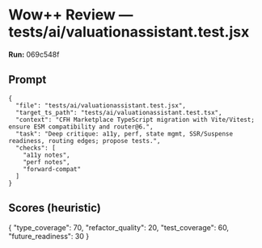 # Wow++ Review — tests/ai/valuationassistant.test.jsx

**Run:** 069c548f

## Prompt

```
{
  "file": "tests/ai/valuationassistant.test.jsx",
  "target_ts_path": "tests/ai/valuationassistant.test.tsx",
  "context": "CFH Marketplace TypeScript migration with Vite/Vitest; ensure ESM compatibility and router@6.",
  "task": "Deep critique: a11y, perf, state mgmt, SSR/Suspense readiness, routing edges; propose tests.",
  "checks": [
    "a11y notes",
    "perf notes",
    "forward-compat"
  ]
}
```

## Scores (heuristic)

{
  "type_coverage": 70,
  "refactor_quality": 20,
  "test_coverage": 60,
  "future_readiness": 30
}
